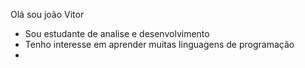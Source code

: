Olá sou joão Vitor 
- Sou estudante de analise e desenvolvimento
- Tenho interesse em aprender muitas linguagens de programação
- 
<!---
joing123/joing123 is a ✨ special ✨ repository because its `README.md` (this file) appears on your GitHub profile.
You can click the Preview link to take a look at your changes.
--->

